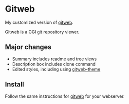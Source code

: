 # Gitweb
My customized version of [gitweb](https://git-scm.com/docs/gitweb).

Gitweb is a CGI git repository viewer. 

## Major changes
- Summary includes readme and tree views
- Description box includes clone command
- Edited styles, including using [gitweb-theme](https://github.com/kogakure/gitweb-theme)

## Install
Follow the same instructions for [gitweb](https://git-scm.com/book/en/v2/Git-on-the-Server-GitWeb) for your webserver.
